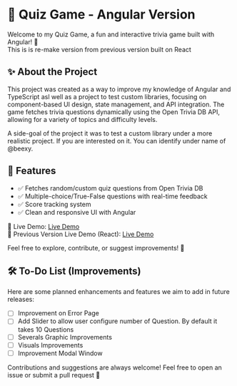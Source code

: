 # 🧠 Quiz Game - Angular Version
Welcome to my Quiz Game, a fun and interactive trivia game built with Angular! 🎉
<br>
This is is re-make version from previous version built on React

## ✨ About the Project
This project was created as a way to improve my knowledge of Angular and TypeScript asl well as a project to test custom libraries, focusing on component-based UI design, state management, and API integration. The game fetches trivia questions dynamically using the Open Trivia DB API, allowing for a variety of topics and difficulty levels.

A side-goal of the project it was to test a custom library under a more realistic project. If you are interested on it. You can identify under name of @beexy.

## 🚀 Features

* ✅ Fetches random/custom quiz questions from Open Trivia DB
* ✅ Multiple-choice/True-False questions with real-time feedback
* ✅ Score tracking system
* ✅ Clean and responsive UI with Angular

🔗 Live Demo: <a href="https://jesuscris90.github.io/Quiz-Game/" target="_blank">Live Demo</a>
<br>
🔗 Previous Version Live Demo (React): <a href="https://jesuscris90.github.io/Quiz-Game/" target="_blank">Live Demo</a>

Feel free to explore, contribute, or suggest improvements! 🚀

## 🛠️ To-Do List (Improvements)

Here are some planned enhancements and features we aim to add in future releases:

- [ ] Improvement on Error Page
- [ ] Add Slider to allow user configure number of Question. By default it takes 10 Questions
- [ ] Severals Graphic Improvements
- [ ] Visuals Improvements
- [ ] Improvement Modal Window

Contributions and suggestions are always welcome! Feel free to open an issue or submit a pull request 🚀